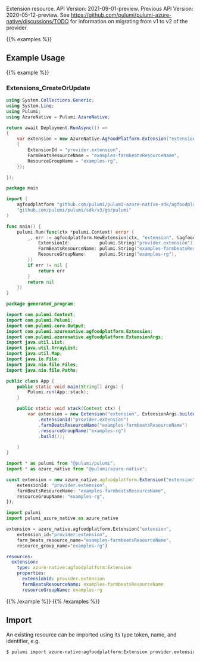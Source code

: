 Extension resource.
API Version: 2021-09-01-preview.
Previous API Version: 2020-05-12-preview. See https://github.com/pulumi/pulumi-azure-native/discussions/TODO for information on migrating from v1 to v2 of the provider.

{{% examples %}}
## Example Usage
{{% example %}}
### Extensions_CreateOrUpdate
```csharp
using System.Collections.Generic;
using System.Linq;
using Pulumi;
using AzureNative = Pulumi.AzureNative;

return await Deployment.RunAsync(() => 
{
    var extension = new AzureNative.AgFoodPlatform.Extension("extension", new()
    {
        ExtensionId = "provider.extension",
        FarmBeatsResourceName = "examples-farmbeatsResourceName",
        ResourceGroupName = "examples-rg",
    });

});


```

```go
package main

import (
	agfoodplatform "github.com/pulumi/pulumi-azure-native-sdk/agfoodplatform"
	"github.com/pulumi/pulumi/sdk/v3/go/pulumi"
)

func main() {
	pulumi.Run(func(ctx *pulumi.Context) error {
		_, err := agfoodplatform.NewExtension(ctx, "extension", &agfoodplatform.ExtensionArgs{
			ExtensionId:           pulumi.String("provider.extension"),
			FarmBeatsResourceName: pulumi.String("examples-farmbeatsResourceName"),
			ResourceGroupName:     pulumi.String("examples-rg"),
		})
		if err != nil {
			return err
		}
		return nil
	})
}

```

```java
package generated_program;

import com.pulumi.Context;
import com.pulumi.Pulumi;
import com.pulumi.core.Output;
import com.pulumi.azurenative.agfoodplatform.Extension;
import com.pulumi.azurenative.agfoodplatform.ExtensionArgs;
import java.util.List;
import java.util.ArrayList;
import java.util.Map;
import java.io.File;
import java.nio.file.Files;
import java.nio.file.Paths;

public class App {
    public static void main(String[] args) {
        Pulumi.run(App::stack);
    }

    public static void stack(Context ctx) {
        var extension = new Extension("extension", ExtensionArgs.builder()        
            .extensionId("provider.extension")
            .farmBeatsResourceName("examples-farmbeatsResourceName")
            .resourceGroupName("examples-rg")
            .build());

    }
}

```

```typescript
import * as pulumi from "@pulumi/pulumi";
import * as azure_native from "@pulumi/azure-native";

const extension = new azure_native.agfoodplatform.Extension("extension", {
    extensionId: "provider.extension",
    farmBeatsResourceName: "examples-farmbeatsResourceName",
    resourceGroupName: "examples-rg",
});

```

```python
import pulumi
import pulumi_azure_native as azure_native

extension = azure_native.agfoodplatform.Extension("extension",
    extension_id="provider.extension",
    farm_beats_resource_name="examples-farmbeatsResourceName",
    resource_group_name="examples-rg")

```

```yaml
resources:
  extension:
    type: azure-native:agfoodplatform:Extension
    properties:
      extensionId: provider.extension
      farmBeatsResourceName: examples-farmbeatsResourceName
      resourceGroupName: examples-rg

```

{{% /example %}}
{{% /examples %}}

## Import

An existing resource can be imported using its type token, name, and identifier, e.g.

```sh
$ pulumi import azure-native:agfoodplatform:Extension provider.extension /subscriptions/11111111-2222-3333-4444-555555555555/resourceGroups/examples-rg/providers/Microsoft.AgFoodPlatform/farmBeats/examples-farmbeatsResourceName/extensions/provider.extension 
```

